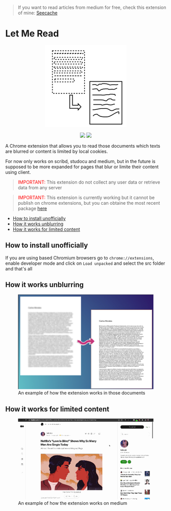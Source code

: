 > If you want to read articles from medium for free, check this extension of mine: [Seecache](https://github.com/Devrax/seecache)

# Let Me Read

<p align="center">
    <img src="./common/letmereadicon.svg"/>
</p>

<p align="center">
    <img src="https://img.shields.io/badge/Status-rejected-red?style=flat&logo=googlechrome"/>
    <img src="https://img.shields.io/badge/Current-rejected-red?style=flat&logo=googlechrome&logoColor=blue"/>
</p>

A Chrome extension that allows you to read those documents which texts are blurred or content is limited by local cookies.

For now only works on scribd, studocu and medium, but in the future is supposed to be more expanded for pages that blur or limite their content using client.


> <span style="color: red;">IMPORTANT:</span> This extension do not collect any user data or retrieve data from any server

> <span style="color: red;">IMPORTANT:</span> This extension is currently working but it cannot be publish on chrome extensions, but you can obtaine the most recent package <a href="/common/letmeread.zip" name="letmeread-signed.zip">here</a>

* [How to install unofficially](#How-to-install-unofficially)
* [How it works unblurring](#How-it-works-unblurring)
* [How it works for limited content](#How-it-works-for-limited-content)

## How to install unofficially

If you are using based Chromium browsers go to `chrome://extensions`, enable developer mode and click on `Load unpacked` and select the src folder and that's all

## How it works unblurring
<figure>
    <img src="./common/before-after.png"
         alt="blur text to unblur">
    <figcaption>An example of how the extension works in those documents</figcaption>
</figure>

## How it works for limited content
<figure>
    <img src="./common/working-on-medium.gif"
         alt="How unlock limited content on medium">
    <figcaption>An example of how the extension works on medium</figcaption>
</figure>

